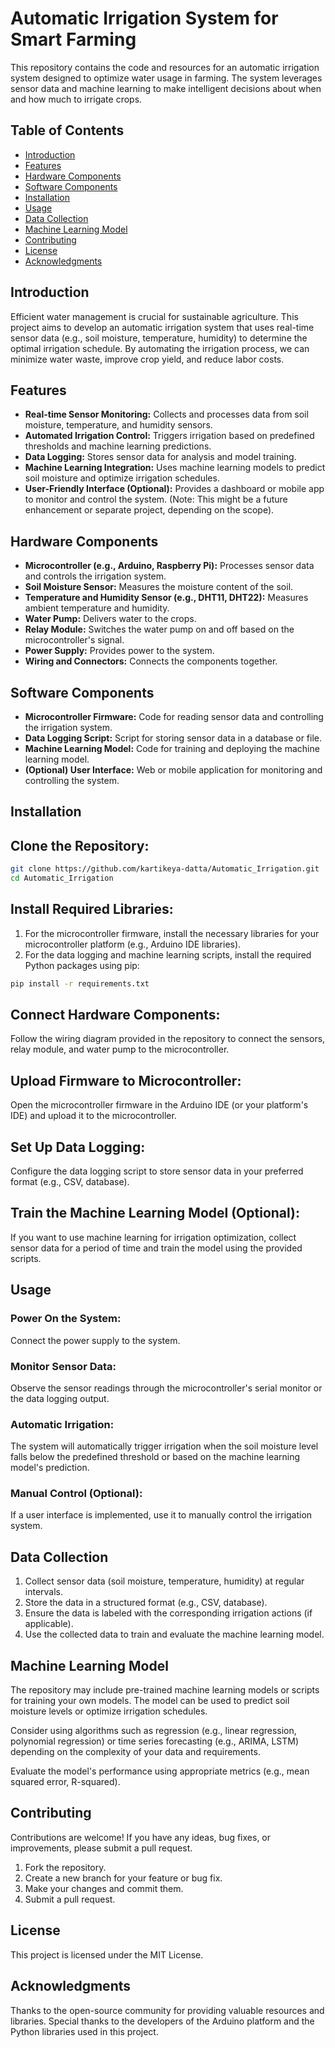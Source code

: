 
# Automatic Irrigation System for Smart Farming

This repository contains the code and resources for an automatic irrigation system designed to optimize water usage in farming. The system leverages sensor data and machine learning to make intelligent decisions about when and how much to irrigate crops.

## Table of Contents

- [Introduction](#introduction)
- [Features](#features)
- [Hardware Components](#hardware-components)
- [Software Components](#software-components)
- [Installation](#installation)
- [Usage](#usage)
- [Data Collection](#data-collection)
- [Machine Learning Model](#machine-learning-model)
- [Contributing](#contributing)
- [License](#license)
- [Acknowledgments](#acknowledgments)

## Introduction

Efficient water management is crucial for sustainable agriculture. This project aims to develop an automatic irrigation system that uses real-time sensor data (e.g., soil moisture, temperature, humidity) to determine the optimal irrigation schedule. By automating the irrigation process, we can minimize water waste, improve crop yield, and reduce labor costs.

## Features

- **Real-time Sensor Monitoring:** Collects and processes data from soil moisture, temperature, and humidity sensors.
- **Automated Irrigation Control:** Triggers irrigation based on predefined thresholds and machine learning predictions.
- **Data Logging:** Stores sensor data for analysis and model training.
- **Machine Learning Integration:** Uses machine learning models to predict soil moisture and optimize irrigation schedules.
- **User-Friendly Interface (Optional):** Provides a dashboard or mobile app to monitor and control the system. (Note: This might be a future enhancement or separate project, depending on the scope).

## Hardware Components

- **Microcontroller (e.g., Arduino, Raspberry Pi):** Processes sensor data and controls the irrigation system.
- **Soil Moisture Sensor:** Measures the moisture content of the soil.
- **Temperature and Humidity Sensor (e.g., DHT11, DHT22):** Measures ambient temperature and humidity.
- **Water Pump:** Delivers water to the crops.
- **Relay Module:** Switches the water pump on and off based on the microcontroller's signal.
- **Power Supply:** Provides power to the system.
- **Wiring and Connectors:** Connects the components together.

## Software Components

- **Microcontroller Firmware:** Code for reading sensor data and controlling the irrigation system.
- **Data Logging Script:** Script for storing sensor data in a database or file.
- **Machine Learning Model:** Code for training and deploying the machine learning model.
- **(Optional) User Interface:** Web or mobile application for monitoring and controlling the system.

## Installation

## Clone the Repository:
```bash
git clone https://github.com/kartikeya-datta/Automatic_Irrigation.git
cd Automatic_Irrigation
```

## Install Required Libraries:
1. For the microcontroller firmware, install the necessary libraries for your microcontroller platform (e.g., Arduino IDE libraries).
2. For the data logging and machine learning scripts, install the required Python packages using pip:
```bash
pip install -r requirements.txt
```

## Connect Hardware Components:
Follow the wiring diagram provided in the repository to connect the sensors, relay module, and water pump to the microcontroller.

## Upload Firmware to Microcontroller:
Open the microcontroller firmware in the Arduino IDE (or your platform's IDE) and upload it to the microcontroller.

## Set Up Data Logging:
Configure the data logging script to store sensor data in your preferred format (e.g., CSV, database).

## Train the Machine Learning Model (Optional):
If you want to use machine learning for irrigation optimization, collect sensor data for a period of time and train the model using the provided scripts.

## Usage

### Power On the System:
Connect the power supply to the system.

### Monitor Sensor Data:
Observe the sensor readings through the microcontroller's serial monitor or the data logging output.

### Automatic Irrigation:
The system will automatically trigger irrigation when the soil moisture level falls below the predefined threshold or based on the machine learning model's prediction.

### Manual Control (Optional):
If a user interface is implemented, use it to manually control the irrigation system.

## Data Collection
1. Collect sensor data (soil moisture, temperature, humidity) at regular intervals.
2. Store the data in a structured format (e.g., CSV, database).
3. Ensure the data is labeled with the corresponding irrigation actions (if applicable).
4. Use the collected data to train and evaluate the machine learning model.

## Machine Learning Model
The repository may include pre-trained machine learning models or scripts for training your own models. The model can be used to predict soil moisture levels or optimize irrigation schedules.

Consider using algorithms such as regression (e.g., linear regression, polynomial regression) or time series forecasting (e.g., ARIMA, LSTM) depending on the complexity of your data and requirements.

Evaluate the model's performance using appropriate metrics (e.g., mean squared error, R-squared).

## Contributing
Contributions are welcome! If you have any ideas, bug fixes, or improvements, please submit a pull request.

1. Fork the repository.
2. Create a new branch for your feature or bug fix.
3. Make your changes and commit them.
4. Submit a pull request.

## License
This project is licensed under the MIT License.

## Acknowledgments
Thanks to the open-source community for providing valuable resources and libraries. Special thanks to the developers of the Arduino platform and the Python libraries used in this project.
